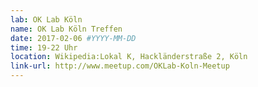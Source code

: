 ```yaml
---
lab: OK Lab Köln
name: OK Lab Köln Treffen
date: 2017-02-06 #YYYY-MM-DD
time: 19-22 Uhr
location: Wikipedia:Lokal K, Hackländerstraße 2, Köln
link-url: http://www.meetup.com/OKLab-Koln-Meetup
---
```

